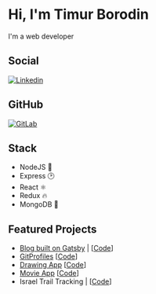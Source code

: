 # Hi, I'm Timur Borodin

I'm a web developer

## Social

[![Linkedin](https://img.shields.io/badge/LinkedIn-0077B5?style=for-the-badge&logo=linkedin&logoColor=white)](https://www.linkedin.com/in/timurborodin/)

## GitHub
[![GitLab](https://img.shields.io/badge/GitLab-330F63?style=for-the-badge&logo=gitlab&logoColor=white)](https://gitlab.com/borodin.tim) 


## Stack

- NodeJS 🚀
- Express 🕑
- React ⚛
- Redux 🔥
- MongoDB 🍃


## Featured Projects
- [Blog built on Gatsby](https://gatsby-blog-timb.netlify.app/blog) | [[Code](https://gitlab.com/borodin.tim/gatsbyblog)]
- [GitProfiles](https://github-gitlab-profiles.netlify.app/) [[Code](https://gitlab.com/borodin.tim/gitprofiles)]
- [Drawing App](https://drawing-app-jscanvas.netlify.app/) [[Code](https://gitlab.com/borodin.tim/drawingapp)]
- [Movie App](https://movies-app-nodejs-dev.herokuapp.com/) [[Code](https://gitlab.com/borodin.tim/movieapp)]
- Israel Trail Tracking | [[Code](https://gitlab.com/borodin.tim/israel-trail)]
